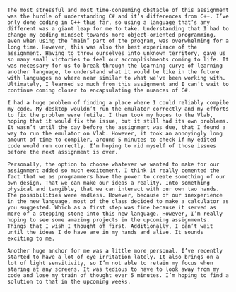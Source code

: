 	The most stressful and most time-consuming obstacle of this assignment was the hurdle of understanding C# and it’s differences from C++. I’ve only done coding in C++ thus far, so using a language that’s any different was a giant leap for me to take. Understanding that I had to change my coding mindset towards more object-oriented programming, even when using the “main” part of the program, was overwhelming for a long time. However, this was also the best experience of the assignment. Having to throw ourselves into unknown territory, gave us so many small victories to feel our accomplishments coming to life. It was necessary for us to break through the learning curve of learning another language, to understand what it would be like in the future with languages no where near similar to what we’ve been working with. Ultimately, I learned so much from this assignment and I can’t wait to continue coming closer to encapsulating the nuances of C#.
	
	I had a huge problem of finding a place where I could reliably compile my code. My desktop wouldn’t run the emulator correctly and my efforts to fix the problem were futile. I then took my hopes to the Vlab, hoping that it would fix the issue, but it still had its own problems. It wasn’t until the day before the assignment was due, that I found a way to run the emulator on Vlab. However, it took an annoyingly long amount of time to compiler, around 5 minutes to check if my edited code would run correctly. I’m hoping to rid myself of those issues before the next assignment is over. 
	
	Personally, the option to choose whatever we wanted to make for our assignment added so much excitement. I think it really cemented the fact that we as programmers have the power to create something of our own design. That we can make our ideas a reality. Into something physical and tangible, that we can interact with our own two hands. The possibilities were endless. However, because of our inexperience in the new language, most of the class decided to make a calculator as you suggested. Which as a first step was fine because it served as more of a stepping stone into this new language. However, I’m really hoping to see some amazing projects in the upcoming assignments. Things that I wish I thought of first. Additionally, I can’t wait until the ideas I do have are in my hands and alive. It sounds exciting to me. 
	
	Another huge anchor for me was a little more personal. I’ve recently started to have a lot of eye irritation lately. It also brings on a lot of light sensitivity, so I’m not able to retain my focus when staring at any screens. It was tedious to have to look away from my code and lose my train of thought ever 5 minutes. I’m hoping to find a solution to that in the upcoming weeks. 

